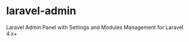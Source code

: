 laravel-admin
=============

Laravel Admin Panel with Settings and Modules Management for Laravel 4.x+
